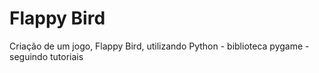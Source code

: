 # Flappy Bird

Criação de um jogo, Flappy Bird, utilizando Python - biblioteca pygame - seguindo tutoriais
